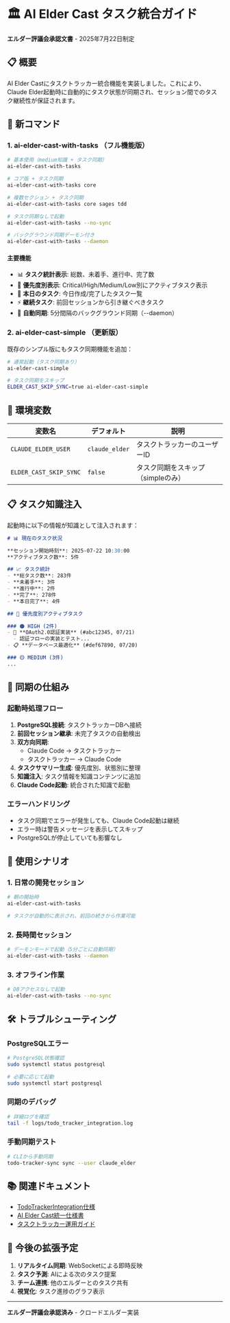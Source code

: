 # 🏛️ AI Elder Cast タスク統合ガイド

**エルダー評議会承認文書** - 2025年7月22日制定

## 📋 概要

AI Elder Castにタスクトラッカー統合機能を実装しました。これにより、Claude Elder起動時に自動的にタスク状態が同期され、セッション間でのタスク継続性が保証されます。

## 🚀 新コマンド

### 1. **ai-elder-cast-with-tasks** （フル機能版）

```bash
# 基本使用（medium知識 + タスク同期）
ai-elder-cast-with-tasks

# コア版 + タスク同期
ai-elder-cast-with-tasks core

# 複数セクション + タスク同期
ai-elder-cast-with-tasks core sages tdd

# タスク同期なしで起動
ai-elder-cast-with-tasks --no-sync

# バックグラウンド同期デーモン付き
ai-elder-cast-with-tasks --daemon
```

#### 主要機能
- 📊 **タスク統計表示**: 総数、未着手、進行中、完了数
- 🎯 **優先度別表示**: Critical/High/Medium/Low別にアクティブタスク表示
- 📅 **本日のタスク**: 今日作成/完了したタスク一覧
- ⚡ **継続タスク**: 前回セッションから引き継ぐべきタスク
- 🔄 **自動同期**: 5分間隔のバックグラウンド同期（--daemon）

### 2. **ai-elder-cast-simple** （更新版）

既存のシンプル版にもタスク同期機能を追加：

```bash
# 通常起動（タスク同期あり）
ai-elder-cast-simple

# タスク同期をスキップ
ELDER_CAST_SKIP_SYNC=true ai-elder-cast-simple
```

## 🔧 環境変数

| 変数名 | デフォルト | 説明 |
|--------|------------|------|
| `CLAUDE_ELDER_USER` | `claude_elder` | タスクトラッカーのユーザーID |
| `ELDER_CAST_SKIP_SYNC` | `false` | タスク同期をスキップ（simpleのみ） |

## 📋 タスク知識注入

起動時に以下の情報が知識として注入されます：

```markdown
# 📊 現在のタスク状況

**セッション開始時刻**: 2025-07-22 10:30:00
**アクティブタスク数**: 5件

## 📈 タスク統計
- **総タスク数**: 283件
- **未着手**: 3件
- **進行中**: 2件
- **完了**: 278件
- **本日完了**: 4件

## 🎯 優先度別アクティブタスク

### 🟠 HIGH (2件)
- 🔄 **OAuth2.0認証実装** (#abc12345, 07/21)
  - 認証フローの実装とテスト...
- 📋 **データベース最適化** (#def67890, 07/20)

### 🟡 MEDIUM (3件)
...
```

## 🔄 同期の仕組み

### 起動時処理フロー

1. **PostgreSQL接続**: タスクトラッカーDBへ接続
2. **前回セッション継承**: 未完了タスクの自動検出
3. **双方向同期**: 
   - Claude Code → タスクトラッカー
   - タスクトラッカー → Claude Code
4. **タスクサマリー生成**: 優先度別、状態別に整理
5. **知識注入**: タスク情報を知識コンテンツに追加
6. **Claude Code起動**: 統合された知識で起動

### エラーハンドリング

- タスク同期でエラーが発生しても、Claude Code起動は継続
- エラー時は警告メッセージを表示してスキップ
- PostgreSQLが停止していても影響なし

## 🎯 使用シナリオ

### 1. 日常の開発セッション

```bash
# 朝の開始時
ai-elder-cast-with-tasks

# タスクが自動的に表示され、前回の続きから作業可能
```

### 2. 長時間セッション

```bash
# デーモンモードで起動（5分ごとに自動同期）
ai-elder-cast-with-tasks --daemon
```

### 3. オフライン作業

```bash
# DBアクセスなしで起動
ai-elder-cast-with-tasks --no-sync
```

## 🛠️ トラブルシューティング

### PostgreSQLエラー

```bash
# PostgreSQL状態確認
sudo systemctl status postgresql

# 必要に応じて起動
sudo systemctl start postgresql
```

### 同期のデバッグ

```bash
# 詳細ログを確認
tail -f logs/todo_tracker_integration.log
```

### 手動同期テスト

```bash
# CLIから手動同期
todo-tracker-sync sync --user claude_elder
```

## 📚 関連ドキュメント

- [TodoTrackerIntegration仕様](../technical/TODO_TRACKER_INTEGRATION_SPEC.md)
- [AI Elder Cast統一仕様書](../../knowledge_base/core/protocols/AI_ELDER_CAST_UNIFIED_SPECIFICATION.md)
- [タスクトラッカー運用ガイド](TASK_TRACKER_OPERATION_GUIDE.md)

## 🔮 今後の拡張予定

1. **リアルタイム同期**: WebSocketによる即時反映
2. **タスク予測**: AIによる次のタスク提案
3. **チーム連携**: 他のエルダーとのタスク共有
4. **視覚化**: タスク進捗のグラフ表示

---
**エルダー評議会承認済み** - クロードエルダー実装